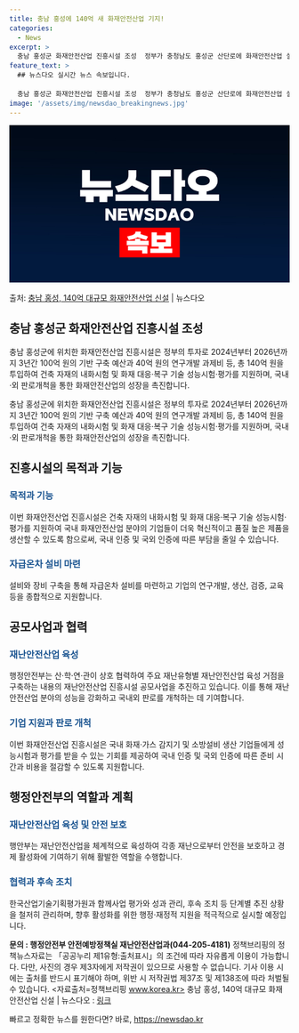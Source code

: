 ```yaml
---
title: 충남 홍성에 140억 새 화재안전산업 기지!
categories:
  - News
excerpt: >
  충남 홍성군 화재안전산업 진흥시설 조성  정부가 충청남도 홍성군 산단로에 화재안전산업 실증 고도화 진흥시설을…
feature_text: >
  ## 뉴스다오 실시간 뉴스 속보입니다.

  충남 홍성군 화재안전산업 진흥시설 조성  정부가 충청남도 홍성군 산단로에 화재안전산업 실증 고도화 진흥시설을…
image: '/assets/img/newsdao_breakingnews.jpg'
---
```


![뉴스다오 속보](/assets/img/newsdao_breakingnews.jpg)

<p>출처: <a href="https://newsdao.kr/4324" rel="dofollow">충남 홍성, 140억 대규모 화재안전산업 신설</a> | 뉴스다오</p>

<h2 data-ke-size="size26">충남 홍성군 화재안전산업 진흥시설 조성</h2>
충남 홍성군에 위치한 화재안전산업 진흥시설은 정부의 투자로 2024년부터 2026년까지 3년간 100억 원의 기반 구축 예산과 40억 원의 연구개발 과제비 등, 총 140억 원을 투입하여 건축 자재의 내화시험 및 화재 대응·복구 기술 성능시험·평가를 지원하며, 국내·외 판로개척을 통한 화재안전산업의 성장을 촉진합니다.

<p data-ke-size="size16">충남 홍성군에 위치한 화재안전산업 진흥시설은 정부의 투자로 2024년부터 2026년까지 3년간 100억 원의 기반 구축 예산과 40억 원의 연구개발 과제비 등, 총 140억 원을 투입하여 건축 자재의 내화시험 및 화재 대응·복구 기술 성능시험·평가를 지원하며, 국내·외 판로개척을 통한 화재안전산업의 성장을 촉진합니다.</p>

<h2 data-ke-size="size26">진흥시설의 목적과 기능</h2>
<h3><b><span style="color: #1a5490;">목적과 기능</span></b></h3>
이번 화재안전산업 진흥시설은 건축 자재의 내화시험 및 화재 대응·복구 기술 성능시험·평가를 지원하여 국내 화재안전산업 분야의 기업들이 더욱 혁신적이고 품질 높은 제품을 생산할 수 있도록 함으로써, 국내 인증 및 국외 인증에 따른 부담을 줄일 수 있습니다.

<h3><b><span style="color: #1a5490;">자급온차 설비 마련</span></b></h3>
설비와 장비 구축을 통해 자급온차 설비를 마련하고 기업의 연구개발, 생산, 검증, 교육 등을 종합적으로 지원합니다.

<h2 data-ke-size="size26">공모사업과 협력</h2>
<h3><b><span style="color: #1a5490;">재난안전산업 육성</span></b></h3>
행정안전부는 산·학·연·관이 상호 협력하여 주요 재난유형별 재난안전산업 육성 거점을 구축하는 내용의 재난안전산업 진흥시설 공모사업을 추진하고 있습니다. 이를 통해 재난안전산업 분야의 성능을 강화하고 국내외 판로를 개척하는 데 기여합니다.

<h3><b><span style="color: #1a5490;">기업 지원과 판로 개척</span></b></h3>
이번 화재안전산업 진흥시설은 국내 화재·가스 감지기 및 소방설비 생산 기업들에게 성능시험과 평가를 받을 수 있는 기회를 제공하여 국내 인증 및 국외 인증에 따른 준비 시간과 비용을 절감할 수 있도록 지원합니다.

<h2 data-ke-size="size26">행정안전부의 역할과 계획</h2>
<h3><b><span style="color: #1a5490;">재난안전산업 육성 및 안전 보호</span></b></h3>
행안부는 재난안전산업을 체계적으로 육성하여 각종 재난으로부터 안전을 보호하고 경제 활성화에 기여하기 위해 활발한 역할을 수행합니다.

<h3><b><span style="color: #1a5490;">협력과 후속 조치</span></b></h3>
한국산업기술기획평가원과 함께사업 평가와 성과 관리, 후속 조치 등 단계별 추진 상황을 철저히 관리하며, 향후 활성화를 위한 행정·재정적 지원을 적극적으로 실시할 예정입니다.

**문의 : 행정안전부 안전예방정책실 재난안전산업과(044-205-4181)**
정책브리핑의 정책뉴스자료는 「공공누리 제1유형:출처표시」의 조건에 따라 자유롭게 이용이 가능합니다. 다만, 사진의 경우 제3자에게 저작권이 있으므로 사용할 수 없습니다. 기사 이용 시에는 출처를 반드시 표기해야 하며, 위반 시 저작권법 제37조 및 제138조에 따라 처벌될 수 있습니다. <자료출처=정책브리핑 www.korea.kr> 충남 홍성, 140억 대규모 화재안전산업 신설 | 뉴스다오 : [링크](https://newsdao.kr/4324) 

빠르고 정확한 뉴스를 원한다면? 바로, <a href="https://newsdao.kr" rel="dofollow">https://newsdao.kr</a>


